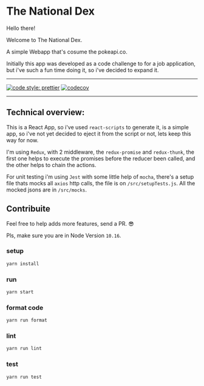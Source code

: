 # The National Dex

Hello there!

Welcome to The National Dex.

A simple Webapp that's cosume the pokeapi.co.

Initially this app was developed as a code challenge to for a job application, but i've such a fun time doing it, so i've decided to expand it.

---

[![code style: prettier](https://img.shields.io/badge/code_style-prettier-ff69b4.svg?style=flat-square)](https://github.com/prettier/prettier)
[![codecov](https://codecov.io/gh/leualemax/national-dex/branch/master/graph/badge.svg)](https://codecov.io/gh/leualemax/national-dex)

---

## Technical overview:

This is a React App, so i've used `react-scripts` to generate it, is a simple app, so i've not yet decided to eject it from the script or not, lets keep this way for now.

I'm using `Redux`, with 2 middleware, the `redux-promise` and `redux-thunk`, the first one helps to execute the promises before the reducer been called, and the other helps to chain the actions.

For unit testing i'm using `Jest` with some little help of `mocha`, there's a setup file thats mocks all `axios` http calls, the file is on `/src/setupTests.js`. All the mocked jsons are in `/src/mocks`.

## Contribuite

Feel free to help adds more features, send a PR. 😎

Pls, make sure you are in Node Version `10.16`.

### setup

```sh
yarn install
```

### run

```sh
yarn start
```

### format code

```sh
yarn run format
```

### lint

```sh
yarn run lint
```

### test

```sh
yarn run test
```
